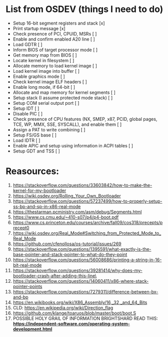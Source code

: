 # List from OSDEV (things I need to do)
- Setup 16-bit segment registers and stack [x]
- Print startup message [x]
- Check presence of PCI, CPUID, MSRs [ ]
- Enable and confirm enabled A20 line [ ]
- Load GDTR [ ]
- Inform BIOS of target processor mode [ ]
- Get memory map from BIOS [ ]
- Locate kernel in filesystem [ ]
- Allocate memory to load kernel image [ ]
- Load kernel image into buffer [ ]
- Enable graphics mode [ ]
- Check kernel image ELF headers [ ]
- Enable long mode, if 64-bit [ ]
- Allocate and map memory for kernel segments [ ]
- Setup stack (I assume protected mode stack) [ ]
- Setup COM serial output port [ ]
- Setup IDT [ ]
- Disable PIC [ ]
- Check presence of CPU features (NX, SMEP, x87, PCID, global pages, TCE, WP, MMX, SSE, SYSCALL), and enable them [ ]
- Assign a PAT to write combining [ ]
- Setup FS/GS base [ ]
- Load IDTR [ ]
- Enable APIC and setup using information in ACPI tables [ ]
- Setup GDT and TSS [ ]

# Reasources: 

1. https://stackoverflow.com/questions/33603842/how-to-make-the-kernel-for-my-bootloader
2. https://wiki.osdev.org/Rolling_Your_Own_Bootloader
3. https://stackoverflow.com/questions/57237499/how-to-properly-setup-ss-bp-and-sp-in-x86-real-mode
4. https://thestarman.pcministry.com/asm/debug/Segments.html
5. https://www.cs.cmu.edu/~410-s07/p4/p4-boot.pdf
6. https://www.cs.princeton.edu/courses/archive/fall09/cos318/precepts/precept0
7. https://wiki.osdev.org/Real_Mode#Switching_from_Protected_Mode_to_Real_Mode
8. https://github.com/cfenollosa/os-tutorial/issues/269
9. https://stackoverflow.com/questions/1395591/what-exactly-is-the-base-pointer-and-stack-pointer-to-what-do-they-point
10. https://stackoverflow.com/questions/56008686/printing-a-string-in-16-bit-real-mode
11. https://stackoverflow.com/questions/39281414/why-does-my-bootloader-crash-after-adding-this-line\
12. https://stackoverflow.com/questions/14060411/x86-where-stack-pointer-points
13. https://stackoverflow.com/questions/7279311/difference-between-bx-and-bp
14. https://en.wikibooks.org/wiki/X86_Assembly/16,_32,_and_64_Bits
15. CLD: https://en.wikipedia.org/wiki/Direction_flag
16. https://github.com/klange/toaruos/blob/master/boot/boot.S
17.  POSSIBLE HOLY GRAIL OF INFORMATION BRIGHTSHARD READ THIS: **https://independent-software.com/operating-system-development.html**



